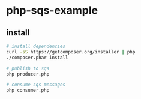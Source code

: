 # php-sqs-example

## install ##

```sh
# install dependencies
curl -sS https://getcomposer.org/installer | php
./composer.phar install

# publish to sqs
php producer.php

# consume sqs messages
php consumer.php
```
